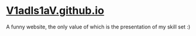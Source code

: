 # [V1adls1aV.github.io](https://v1adls1av.github.io/)

A funny website, the only value of which is the presentation of my skill set :)
